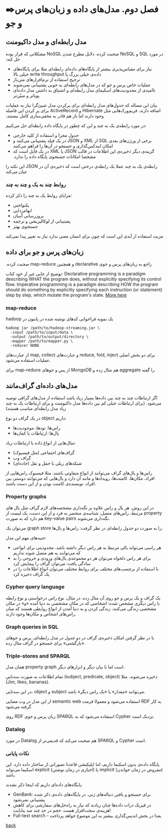 # ✒️فصل دوم. مدل‌های داده و زبان‌های پرس و جو

## مدل رابطه‌ای و مدل داکیومنت
‫در مورد SQL و NoSQL صحبت کرده. دلایل مطرح شدن NoSQL مشکلاتی که قرار بوده حل کنه:
- ‫نیاز برای مقیاس‌پذیری بیشتر از پایگاه‌های داده‌ای رابطه‌ای مثلا برای پایگاه‌های داده‌ی خیلی بزرگ یا write throughput خیلی بالا
- ترجیح استفاده از نرم‌افزارهای متن‌باز
- عملیات خاص پرس و جو که در مدل‌های رابطه‌ای به خوبی پشتیبانی نمی‌شوند
- ناامیدی از محدودیت‌های اسکیمای مدل رابطه‌ای و اشتیاق به داشتن مدل داده‌ای پویاتر و مبیّن‌تر

بیان این مساله که جدول‌های مدل رابطه‌ای برای پرکردن مدل شیئ‌گرا نیاز به عملیات اضافه دارند.
‫فریم‌ورک‌هایی مثل Hibernate و ActiveRecord برای پر کردن این فاصله وجود دارند اما باز هم قادر به مخفی‌سازی کامل نیستند.

در مورد رابطه‌ی یک به چند و این که چطور در پایگاه داده رابطه‌ای حل می‌کنیم:
- جدول مجزا و استفاده از کلید خارجی
- ‫برخی از ورژن‌های بعدی SQL از XML و JSON در یک فیلد پشتیبانی می‌کنند و امکان ایندکس‌گذاری و جستجو در آن‌ها را فراهم می‌کنند
- ‫گزینه‌ی دیگر ذخیره‌ی این اطلاعات در قالب JSON یا XML در یک فایل است که مشخصا امکانات جستجوی پایگاه داده را ندارد.

‫رابطه‌ی یک به چند عملا یک رابطه‌ی درختی است که ذخیره‌ی آن در JSON این نکته را عیان می‌کند

### روابط چند به یک و چند به چند
مزایای روابط یک به چند را ذکر کرده:
- یکنواختی
- ابهام‌زدایی
- بروزرسانی آسان
- پشتیبانی از لوکالیزیشن و ترجمه
- جستجوی بهتر

مزیت استفاده از آیدی این است که چون برای انسان معنی ندارد نیاز به تغییر پیدا نمی‌کند

 
## زبان‌های پرس و جو برای داده
‫راجع به زبان‌های پرس و جوی
declarative
و همچنین
map-reduce
صحبت کرده.

توضیح از جایی غیر از خود کتاب: 
Declarative programming is a paradigm describing WHAT the program does, without explicitly specifying its control flow. Imperative programming is a paradigm describing HOW the program should do something by explicitly specifying each instruction (or statement) step by step, which mutate the program's state. [More here](https://stackoverflow.com/questions/1784664/what-is-the-difference-between-declarative-and-imperative-paradigm-in-programmin)

### map-reduce
‫یک نمونه فراخوانی کدهای نوشته شده در پایتون در hadoop

```shell
hadoop jar /path/to/hadoop-streaming.jar \
  -input /path/to/input/data \
  -output /path/to/output/directory \
  -mapper /path/to/mapper.py \
  -reducer NONE
```

از عبارت‌های 
map, collect
و عبارت‌های 
reduce, fold, inject
برای دو بخش اصلی عملیات استفاده می‌شود.

برای
map-reduce
از پس و جوهای
MongoDB
هم مثال زده و 
aggregate
را گفته.

## مدل‌های داده‌ای گراف‌مانند
اگر ارتباطات چند به چند بین داده‌ها بسیار زیاد باشد استفاده از مدل‌های گرافی توصیه می‌شود.
(برای ارتباطات خیلی کم بین داده‌ها مدل داکیومنت و برای ارتباطات یک به چند زیاد مدل رابطه‌ای مناسب هستند)

در یک گراف دو نوع
object
داریم:
- راس‌ها: نودها، موجودیت‌ها
- یال‌ها: ارتباطات یا کمان‌ها

مثال‌هایی از انواع داده با ارتباطات زیاد:
- گراف‌های اجتماعی (مثل فیسبوک)
- گراف وب
- شبکه‌های ریلی یا حمل و نقل (جاده‌ای)

راس‌ها و یال‌های گراف می‌توانند از انواع متفاوتی باشند.
مثلا فیسبوک راس‌هایی از افراد، مکان‌ها، کامنت‌ها، رویدادها و مانند آن دارد و یال‌هایی که می‌توانند دوستی بین افراد، نویسنده‌ی کامنت بودن و از این دست باشند.

### Property graphs
در این روش، هر یال و راس علاوه بر نگه‌داری مشخصه‌های لازم گراف مثل یال های مرتبط، راس‌های متصل، شناسه‌ی منحصر به فرد و از این دست،
یک لیست از 
property
هم دارد که به صورت
key-value pairs
نگه‌داری می‌شوند.

می‌توان یک
graph store
را به صورت دو جدول رابطه‌ای در نظر گرفت: راس‌ها و یال‌ها.

جنبه‌های مهم این مدل:
- هر راسی می‌تواند یالی مرتبط به هر راس دیگر داشته باشد. محدودیتی برای انواعی که می‌توانند به هم متصل شوند نداریم
- برای هر راس دلخواه می‌توان هر دو مجموعه‌ی یال‌های ورودی و خروجی را به سادگی یافت: می‌توان گراف را پیمایش کرد
- با استفاده از برچسب‌های مختلف برای روابط مختلف می‌توان انواع اطلاعات را در یک گراف ذخیره کرد

### Cypher query language
یک گراف و یک پرس و جو روی آن مثال زده.
در مثال، نوع راس درخواستی و نوع رابطه با راس دیگری مشخص شده:
اشخاصی که در مکان مشخصی به دنیا آمده «و» در مکان مشخصی زندگی می‌کنند.
زندگی کردن و به دنیا آمدن از انواع روابطی هستند که میان راس‌های اشخاص و مکان‌ها وجود دارند.

### Graph queries in SQL
با در نظر گرفتن امکان ذخیره‌ی گراف در دو جدول در مدل رابطه‌ای، پرس و جوهای «بازگشتی» برای جستجو در گراف مثال زده.

### Triple-stores and SPARQL
همان مدل
property graph
است اما با بیان دیگر و ابزارهای دیگر.

تمام اطلاعات به صورت سه‌تاییِ
(subject, predicate, object)
ذخیره می‌شوند. مثلا
(Jim, likes, bananas).

در این سه‌تایی،
object
و
subject
می‌توانند «مقدار» یا «یک راس دیگر» باشد.

از این مدل در وب معنایی
semantic web
استفاده می‌شود و معمولا فرمت
RDF
به کار گرفته می‌شود.

روی
RDF
زبان پرس و جوی 
SPARQL
استفاده می‌شود که به
Cypher
نزدیک است.

### Datalog
در مورد 
Datalog
هم صحبت می‌کند که قدیمی‌تر از
SPARQL و Cypher
است.

### نکات پایانی
پایگاه داده‌ی بدون اسکیما داریم، اما اپلیکیشن قاعدتا تصوراتی از ساختار داده دارد.
این اسکیما می‌تواند
explicit
(اجباری در زمان نوشتن) یا
implicit
(مفروض در زمان خواندن) باشد.

پایگاه‌های داده‌ای داریم که اینجا ذکر نشدند:
- GenBank: برای جستجو و یافتن دنباله‌های ژنی. در پایگاه‌های داده‌ی ذکر شده پشتیبانی نمی‌شود
- در فیزیک ذرات داده‌ها چنان زیادند که نیاز به راه‌حل‌های سفارشی برای کاهش هزینه‌ی سخت‌افزار هست. حجم در حد چند صد پتابایت!
- Full-text search - بعدا در بخش اندیس‌گذاری بیشتر به این موضوع خواهد پرداخت

[back](README.md)